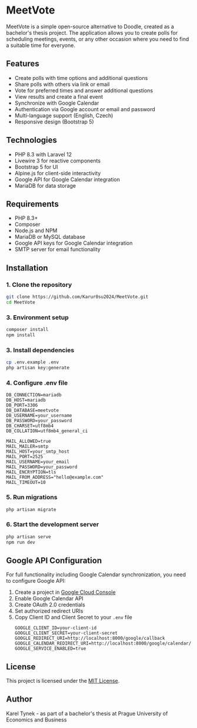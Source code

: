 # MeetVote

MeetVote is a simple open-source alternative to Doodle, created as a bachelor's thesis project. The application allows you to create polls for scheduling meetings, events, or any other occasion where you need to find a suitable time for everyone.

## Features

- Create polls with time options and additional questions
- Share polls with others via link or email
- Vote for preferred times and answer additional questions
- View results and create a final event
- Synchronize with Google Calendar
- Authentication via Google account or email and password
- Multi-language support (English, Czech)
- Responsive design (Bootstrap 5)

## Technologies

- PHP 8.3 with Laravel 12
- Livewire 3 for reactive components
- Bootstrap 5 for UI
- Alpine.js for client-side interactivity
- Google API for Google Calendar integration
- MariaDB for data storage

## Requirements

- PHP 8.3+
- Composer
- Node.js and NPM
- MariaDB or MySQL database
- Google API keys for Google Calendar integration
- SMTP server for email functionality

## Installation

### 1. Clone the repository
```bash
git clone https://github.com/Karur0su2024/MeetVote.git
cd MeetVote
```

### 3. Environment setup
```bash
composer install
npm install
```

### 3. Install dependencies
```bash
cp .env.example .env
php artisan key:generate
```

### 4. Configure .env file
```env
DB_CONNECTION=mariadb
DB_HOST=mariadb
DB_PORT=3306
DB_DATABASE=meetvote
DB_USERNAME=your_username
DB_PASSWORD=your_password
DB_CHARSET=utf8mb4
DB_COLLATION=utf8mb4_general_ci

MAIL_ALLOWED=true
MAIL_MAILER=smtp
MAIL_HOST=your_smtp_host
MAIL_PORT=2525
MAIL_USERNAME=your_email
MAIL_PASSWORD=your_password
MAIL_ENCRYPTION=tls
MAIL_FROM_ADDRESS="hello@example.com"
MAIL_TIMEOUT=10
```
### 5. Run migrations
```bash
php artisan migrate
```

### 6. Start the development server
```bash
php artisan serve
npm run dev
```




## Google API Configuration

For full functionality including Google Calendar synchronization, you need to configure Google API:

1. Create a project in [Google Cloud Console](https://console.cloud.google.com/)
2. Enable Google Calendar API
3. Create OAuth 2.0 credentials
4. Set authorized redirect URIs
5. Copy Client ID and Client Secret to your `.env` file
    ```
    GOOGLE_CLIENT_ID=your-client-id
    GOOGLE_CLIENT_SECRET=your-client-secret
    GOOGLE_REDIRECT_URI=http://localhost:8000/google/callback
    GOOGLE_CALENDAR_REDIRECT_URI=http://localhost:8000/google/calendar/callback
    GOOGLE_SERVICE_ENABLED=true
    ```
## License

This project is licensed under the [MIT License](LICENSE).

## Author

Karel Tynek - as part of a bachelor's thesis at Prague University of Economics and Business
